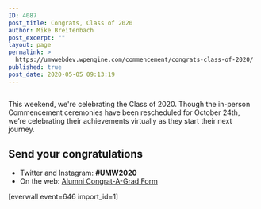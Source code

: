 ```yaml
---
ID: 4087
post_title: Congrats, Class of 2020
author: Mike Breitenbach
post_excerpt: ""
layout: page
permalink: >
  https://umwwebdev.wpengine.com/commencement/congrats-class-of-2020/
published: true
post_date: 2020-05-05 09:13:19
---
```

<!-- wp:image {"align":"center","sizeSlug":"large"} -->
<div class="wp-block-image"><figure class="aligncenter size-large"><img src="http://www.umw.edu/commencement/wp-content/uploads/sites/13/2020/04/2020-Class-Picture-1-scaled-e1587154715141.jpg" alt=""/></figure></div>
<!-- /wp:image -->

<!-- wp:paragraph -->
<p>This weekend, we're celebrating the Class of 2020. Though the in-person Commencement ceremonies have been rescheduled for October 24th, we’re celebrating their achievements virtually as they start their next journey.</p>
<!-- /wp:paragraph -->

<!-- wp:heading -->
<h2>Send your congratulations</h2>
<!-- /wp:heading -->

<!-- wp:list -->
<ul><li>Twitter and Instagram: <strong>#UMW2020</strong></li><li>On the web: <a href="https://www.alumni.umw.edu/s/1588/rd17/interior.aspx?sid=1588&amp;gid=1&amp;pgid=2621&amp;cid=6065">Alumni Congrat-A-Grad Form</a></li></ul>
<!-- /wp:list -->

<!-- wp:shortcode -->
[everwall event=646 import_id=1]
<!-- /wp:shortcode -->